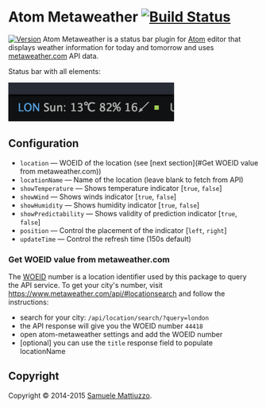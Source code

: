 # Atom Metaweather [![Build Status](https://travis-ci.org/samuele-mattiuzzo/atom-metaweather.svg?branch=master)](https://travis-ci.org/samuele-mattiuzzo/atom-metaweather)
[![Version](https://badge.fury.io/gh/samuele-mattiuzzo%2Fatom-metaweather.svg)](https://badge.fury.io/gh/samuele-mattiuzzo%2Fatom-metaweather)
Atom Metaweather is a status bar plugin for [Atom](http://atom.io) editor that displays weather information for today and tomorrow
and uses [metaweather.com](https://www.metaweather.com) API data.

Status bar with all elements:

![Atom Metaweather 0.1.6 in action](https://github.com/samuele-mattiuzzo/atom-metaweather/blob/master/screenshot.png?raw=true)


## Configuration

* `location` &mdash; WOEID of the location (see [next section](#Get WOEID value from metaweather.com))
* `locationName` &mdash; Name of the location (leave blank to fetch from API)
* `showTemperature` &mdash; Shows temperature indicator [`true`, `false`]
* `showWind` &mdash; Shows winds indicator [`true`, `false`]
* `showHumidity` &mdash; Shows humidity indicator [`true`, `false`]
* `showPredictability` &mdash; Shows validity of prediction indicator [`true`, `false`]
* `position` &mdash; Control the placement of the indicator [`left`, `right`]
* `updateTime` &mdash; Control the refresh time (150s default)


### Get WOEID value from metaweather.com

The [WOEID](https://developer.yahoo.com/geo/geoplanet/guide/concepts.html) number is a location identifier used by this package to query the API service.
To get your city's number, visit https://www.metaweather.com/api/#locationsearch and follow the instructions:
- search for your city: `/api/location/search/?query=london`
- the API response will give you the WOEID number `44418`
- open atom-metaweather settings and add the WOEID number
- [optional] you can use the `title` response field to populate locationName


## Copyright

Copyright &copy; 2014-2015 [Samuele Mattiuzzo](https://samuele-mattiuzzo.github.io).
